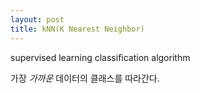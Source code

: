 ```yaml
---
layout: post
title: kNN(K Nearest Neighbor)
---
```



supervised learning
classification algorithm

가장 _가까운_ 데이터의 클래스를 따라간다.

